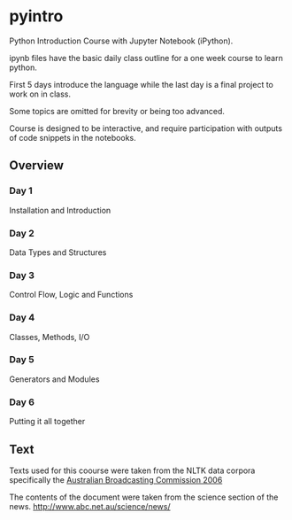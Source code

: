 # pyintro

Python Introduction Course with Jupyter Notebook (iPython).

ipynb files have the basic daily class outline for a one week course to learn python.

First 5 days introduce the language while the last day is a final project to work on in class.

Some topics are omitted for brevity or being too advanced.

Course is designed to be interactive, and require participation with outputs of code snippets in the notebooks.

## Overview
### Day 1 
Installation and Introduction

### Day 2
Data Types and Structures

### Day 3
Control Flow, Logic and Functions

### Day 4
Classes, Methods, I/O

### Day 5
Generators and Modules

### Day 6
Putting it all together

## Text
Texts used for this coourse were taken from the NLTK data corpora specifically the [Australian Broadcasting Commission 2006](http://www.abc.net.au/)

The contents of the document were taken from the science section of the news. http://www.abc.net.au/science/news/

